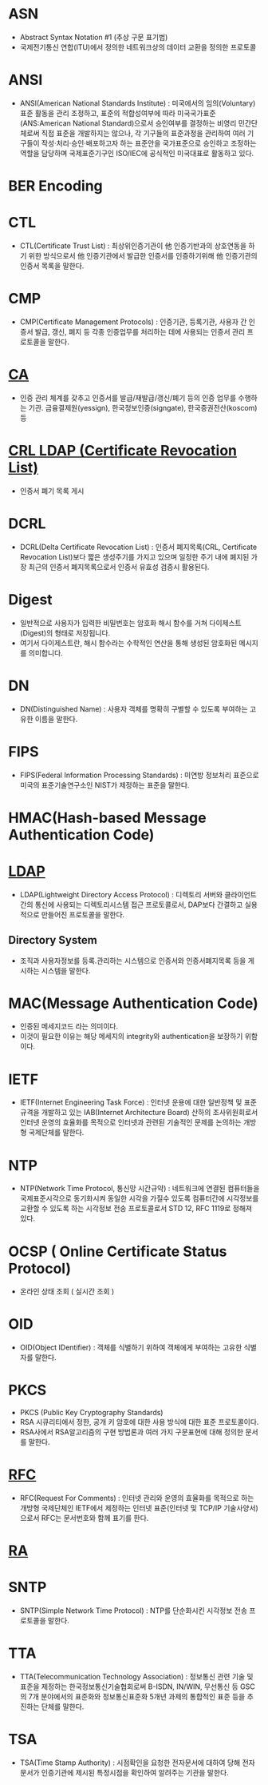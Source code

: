 # ASN
* Abstract Syntax Notation #1 (추상 구문 표기법)
* 국제전기통신 연합(ITU)에서 정의한 네트워크상의 데이터 교환을 정의한 프로토콜

# ANSI
* ANSI(American National Standards Institute) : 미국에서의 임의(Voluntary)표준 활동을 관리 조정하고, 표준의 적합성여부에 따라 미국국가표준(ANS:American National Standard)으로서 승인여부를 결정하는 비영리 민간단체로써 직접 표준을 개발하지는 않으나, 각 기구들의 표준과정을 관리하여 여러 기구들이 작성·처리·승인·배포하고자 하는 표준안을 국가표준으로 승인하고 조정하는 역할을 담당하며 국제표준기구인 ISO/IEC에 공식적인 미국대표로 활동하고 있다.

# BER Encoding

# CTL
* CTL(Certificate Trust List) : 최상위인증기관이 他 인증기반과의 상호연동을 하기 위한 방식으로서 他 인증기관에서 발급한 인증서를 인증하기위해 他 인증기관의 인증서 목록을 말한다.

# CMP
* CMP(Certificate Management Protocols) : 인증기관, 등록기관, 사용자 간 인증서 발급, 갱신, 폐지 등 각종 인증업무를 처리하는 데에 사용되는 인증서 관리 프로토콜을 말한다.

# [CA](https://unius.tistory.com/entry/%EA%B3%B5%EC%9D%B8%EC%9D%B8%EC%A6%9D%EC%B2%B4%EA%B3%84-%EC%89%BD%EA%B2%8C-%EC%9D%B4%ED%95%B4%ED%95%98%EA%B8%B0)
* 인증 관리 체계를 갖추고 인증서를 발급/재발급/갱신/폐기 등의 인증 업무를 수행하는 기관. 금융결제원(yessign), 한국정보인증(signgate), 한국증권전산(koscom) 등 


# [CRL LDAP (Certificate Revocation List)](https://rsec.kr/?p=386)
* 인증서 폐기 목록 게시

# DCRL
* DCRL(Delta Certificate Revocation List) : 인증서 폐지목록(CRL, Certificate Revocation List)보다 짧은 생성주기를 가지고 있으며 일정한 주기 내에 폐지된 가장 최근의 인증서 폐지목록으로서 인증서 유효성 검증시 활용된다.

# Digest
* 일반적으로 사용자가 입력한 비밀번호는 암호화 해시 함수를 거쳐 다이제스트(Digest)의 형태로 저장됩니다. 
* 여기서 다이제스트란, 해시 함수라는 수학적인 연산을 통해 생성된 암호화된 메시지를 의미합니다.

# DN
* DN(Distinguished Name) : 사용자 객체를 명확히 구별할 수 있도록 부여하는 고유한 이름을 말한다.

# FIPS
* FIPS(Federal Information Processing Standards) : 미연방 정보처리 표준으로 미국의 표준기술연구소인 NIST가 제정하는 표준을 말한다.


# HMAC(Hash-based Message Authentication Code)


# [LDAP](https://medium.com/happyprogrammer-in-jeju/ldap-%ED%94%84%ED%86%A0%ED%86%A0%EC%BD%9C-%EB%A7%9B%EB%B3%B4%EA%B8%B0-15b53c6a6f26)
* LDAP(Lightweight Directory Access Protocol) : 디렉토리 서버와 클라이언트 간의 통신에 사용되는 디렉토리시스템 접근 프로토콜로서, DAP보다 간결하고 실용적으로 만들어진 프로토콜을 말한다.

## Directory System
* 조직과 사용자정보를 등록.관리하는 시스템으로 인증서와 인증서폐지목록 등을 게시하는 시스템을 말한다.


# MAC(Message Authentication Code)
* 인증된 메세지코드 라는 의미이다.
* 이것이 필요한 이유는 해당 메세지의 integrity와 authentication을 보장하기 위함이다.

# IETF
* IETF(Internet Engineering Task Force) : 인터넷 운용에 대한 일반정책 및 표준규격을 개발하고 있는 IAB(Internet Architecture Board) 산하의 조사위원회로서 인터넷 운영의 효율화를 목적으로 인터넷과 관련된 기술적인 문제를 논의하는 개방형 국제단체를 말한다.

# NTP
* NTP(Network Time Protocol, 통신망 시간규약) : 네트워크에 연결된 컴퓨터들을 국제표준시각으로 동기화시켜 동일한 시각을 가질수 있도록 컴퓨터간에 시각정보를 교환할 수 있도록 하는 시각정보 전송 프로토콜로서 STD 12, RFC 1119로 정해져 있다.

# OCSP ( Online Certificate Status Protocol)
* 온라인 상태 조회 ( 실시간 조회 )

# OID
* OID(Object IDentifier) : 객체를 식별하기 위하여 객체에게 부여하는 고유한 식별자를 말한다.


# PKCS
* PKCS (Public Key Cryptography Standards)
* RSA 시큐리티에서 정한, 공개 키 암호에 대한 사용 방식에 대한 표준 프로토콜이다.
* RSA사에서 RSA알고리즘의 구현 방법론과 여러 가지 구문표현에 대해 정의한 문서를 말한다.

# [RFC](https://ko.wikipedia.org/wiki/RFC)
* RFC(Request For Comments) : 인터넷 관리와 운영의 효율화를 목적으로 하는 개방형 국제단체인 IETF에서 제정하는 인터넷 표준(인터넷 및 TCP/IP 기술사양서)으로서 RFC는 문서번호와 함께 표기를 한다.


# [RA](https://unius.tistory.com/entry/%EA%B3%B5%EC%9D%B8%EC%9D%B8%EC%A6%9D%EC%B2%B4%EA%B3%84-%EC%89%BD%EA%B2%8C-%EC%9D%B4%ED%95%B4%ED%95%98%EA%B8%B0)



# SNTP
* SNTP(Simple Network Time Protocol) : NTP를 단순화시킨 시각정보 전송 프로토콜을 말한다.

# TTA
* TTA(Telecommunication Technology Association) : 정보통신 관련 기술 및 표준을 제정하는 한국정보통신기술협회로써 B-ISDN, IN/WIN, 무선통신 등 GSC의 7개 분야에서의 표준화와 정보통신표준화 5개년 과제의 통합적인 표준 등을 추진하는 단체를 말한다.

# TSA
* TSA(Time Stamp Authority) : 시점확인을 요청한 전자문서에 대하여 당해 전자문서가 인증기관에 제시된 특정시점을 확인하여 알려주는 기관을 말한다.
